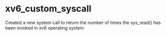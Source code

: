 # xv6_custom_syscall
Created a new system call to return the number of times the sys_read() has been invoked in xv6 operating system.
